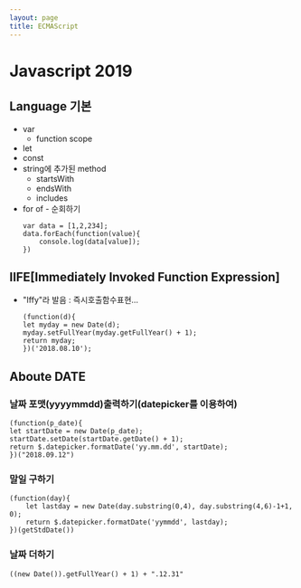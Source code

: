 ```yaml
---
layout: page
title: ECMAScript
---
```

# Javascript 2019
## Language 기본
- var
   * function scope
- let
- const
- string에 추가된 method
  * startsWith
  * endsWith
  * includes
- for of - 순회하기
    ```
    var data = [1,2,234];
    data.forEach(function(value){
        console.log(data[value]);
    })
    ```

## IIFE[Immediately Invoked Function Expression]
- "Iffy"라 발음 : 즉시호출함수표현…
    ```
    (function(d){
    let myday = new Date(d);
    myday.setFullYear(myday.getFullYear() + 1);
    return myday;
    })('2018.08.10');
    ```

## Aboute DATE
### 날짜 포맷(yyyymmdd)출력하기(datepicker를 이용하여)
    (function(p_date){
    let startDate = new Date(p_date);
    startDate.setDate(startDate.getDate() + 1);
    return $.datepicker.formatDate('yy.mm.dd', startDate);
    })("2018.09.12")

### 말일 구하기
    (function(day){
        let lastday = new Date(day.substring(0,4), day.substring(4,6)-1+1, 0);
        return $.datepicker.formatDate('yymmdd', lastday);
    })(getStdDate())

### 날짜 더하기
    ((new Date()).getFullYear() + 1) + ".12.31"
